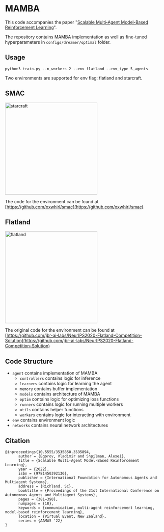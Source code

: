 # MAMBA
This code accompanies the paper "[Scalable Multi-Agent Model-Based Reinforcement Learning](https://arxiv.org/abs/2205.15023)".

The repository contains MAMBA implementation as well as fine-tuned hyperparameters in ```configs/dreamer/optimal``` folder.

## Usage

```
python3 train.py --n_workers 2 --env flatland --env_type 5_agents
```

Two environments are supported for env flag: flatland and starcraft.


## SMAC

<img height="300" alt="starcraft" src="https://user-images.githubusercontent.com/22059171/152656435-1634c15b-ca6d-4b23-9383-72fe3759b9e3.png">

The code for the environment can be found at 
[https://github.com/oxwhirl/smac](https://github.com/oxwhirl/smac)

## Flatland

<img height="300" alt="flatland" src="https://user-images.githubusercontent.com/22059171/152656405-b4ab7e6c-d691-4300-a419-a3d4288513e8.png">

The original code for the environment can be found at 
[https://github.com/jbr-ai-labs/NeurIPS2020-Flatland-Competition-Solution](https://github.com/jbr-ai-labs/NeurIPS2020-Flatland-Competition-Solution)

## Code Structure

- ```agent``` contains implementation of MAMBA 
  - ```controllers``` contains logic for inference
  - ```learners``` contains logic for learning the agent
  - ```memory``` contains buffer implementation
  - ```models``` contains architecture of MAMBA
  - ```optim``` contains logic for optimizing loss functions
  - ```runners``` contains logic for running multiple workers
  - ```utils``` contains helper functions
  - ```workers``` contains logic for interacting with environment
- ```env``` contains environment logic
- ```networks``` contains neural network architectures


## Citation

    @inproceedings{10.5555/3535850.3535894,
          author = {Egorov, Vladimir and Shpilman, Alexei},
          title = {Scalable Multi-Agent Model-Based Reinforcement Learning},
          year = {2022},
          isbn = {9781450392136},
          publisher = {International Foundation for Autonomous Agents and Multiagent Systems},
          address = {Richland, SC},
          booktitle = {Proceedings of the 21st International Conference on Autonomous Agents and Multiagent Systems},
          pages = {381–390},
          numpages = {10},
          keywords = {communication, multi-agent reinforcement learning, model-based reinforcement learning},
          location = {Virtual Event, New Zealand},
          series = {AAMAS '22}
    }
